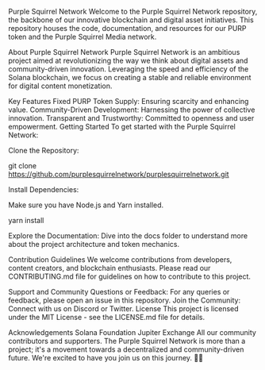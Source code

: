 Purple Squirrel Network
Welcome to the Purple Squirrel Network repository, the backbone of our innovative blockchain and digital asset initiatives. This repository houses the code, documentation, and resources for our PURP token and the Purple Squirrel Media network.

About Purple Squirrel Network
Purple Squirrel Network is an ambitious project aimed at revolutionizing the way we think about digital assets and community-driven innovation. Leveraging the speed and efficiency of the Solana blockchain, we focus on creating a stable and reliable environment for digital content monetization.

Key Features
Fixed PURP Token Supply: Ensuring scarcity and enhancing value.
Community-Driven Development: Harnessing the power of collective innovation.
Transparent and Trustworthy: Committed to openness and user empowerment.
Getting Started
To get started with the Purple Squirrel Network:

Clone the Repository:

git clone https://github.com/purplesquirrelnetwork/purplesquirrelnetwork.git

Install Dependencies:

Make sure you have Node.js and Yarn installed.

yarn install

Explore the Documentation:
Dive into the docs folder to understand more about the project architecture and token mechanics.

Contribution Guidelines
We welcome contributions from developers, content creators, and blockchain enthusiasts. Please read our CONTRIBUTING.md file for guidelines on how to contribute to this project.

Support and Community
Questions or Feedback: For any queries or feedback, please open an issue in this repository.
Join the Community: Connect with us on Discord or Twitter.
License
This project is licensed under the MIT License - see the LICENSE.md file for details.

Acknowledgements
Solana Foundation
Jupiter Exchange
All our community contributors and supporters.
The Purple Squirrel Network is more than a project; it's a movement towards a decentralized and community-driven future. We're excited to have you join us on this journey. 🚀🌟
